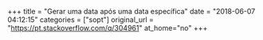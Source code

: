 +++
title = "Gerar uma data após uma data específica"
date = "2018-06-07 04:12:15"
categories = ["sopt"]
original_url = "https://pt.stackoverflow.com/q/304961"
at_home="no"
+++

